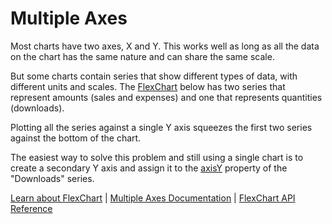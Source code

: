 Multiple Axes
==========

Most charts have two axes, X and Y. This works well as long as all the data on the chart has the same nature and can share the same scale.

But some charts contain series that show different types of data, with different units and scales. The [FlexChart](https://www.grapecity.com/wijmo/api/classes/wijmo_chart.flexchart.html) below has two series that represent amounts (sales and expenses) and one that represents quantities (downloads).

Plotting all the series against a single Y axis squeezes the first two series against the bottom of the chart.

The easiest way to solve this problem and still using a single chart is to create a secondary Y axis and assign it to the [axisY](https://www.grapecity.com/wijmo/api/classes/wijmo_chart.series.html#axisy) property of the "Downloads" series.

[Learn about FlexChart](https://www.grapecity.com/wijmo-flexchart) | [Multiple Axes Documentation](https://www.grapecity.com/wijmo/docs/Topics/Chart/Advanced/Axes/Multiple-Axes) | [FlexChart API Reference](https://www.grapecity.com/wijmo/api/classes/wijmo_chart.flexchart.html)